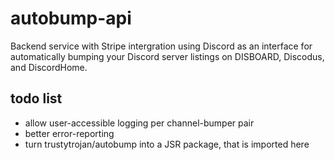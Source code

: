 # autobump-api
Backend service with Stripe intergration using Discord as an interface for automatically bumping your Discord server listings on DISBOARD, Discodus, and DiscordHome.

## todo list
- allow user-accessible logging per channel-bumper pair
- better error-reporting
- turn trustytrojan/autobump into a JSR package, that is imported here
